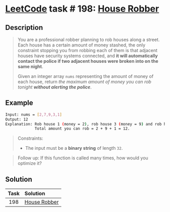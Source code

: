 # [LeetCode][leetcode] task # 198: [House Robber][task]

Description
-----------

> You are a professional robber planning to rob houses along a street.
> Each house has a certain amount of money stashed,
> the only constraint stopping you from robbing each of them
> is that adjacent houses have security systems connected, and
> **it will automatically contact the police
> if two adjacent houses were broken into on the same night**.
> 
> Given an integer array `nums` representing the amount of money of each house,
> return _the maximum amount of money you can rob tonight **without alerting the police**_.

Example
-------

```sh
Input: nums = [2,7,9,3,1]
Output: 12
Explanation: Rob house 1 (money = 2), rob house 3 (money = 9) and rob house 5 (money = 1).
             Total amount you can rob = 2 + 9 + 1 = 12.
```

> Constraints:
> * The input must be a **binary string** of length `32`.

> Follow up:
> If this function is called many times, how would you optimize it?

Solution
--------

| Task | Solution                 |
|:----:|:-------------------------|
| 198  | [House Robber][solution] |


[leetcode]: <http://leetcode.com/>
[task]: <https://leetcode.com/problems/house-robber/>
[solution]: <https://github.com/wellaxis/praxis-leetcode/blob/main/src/main/java/com/witalis/praxis/leetcode/task/h2/p198/option/Practice.java>
